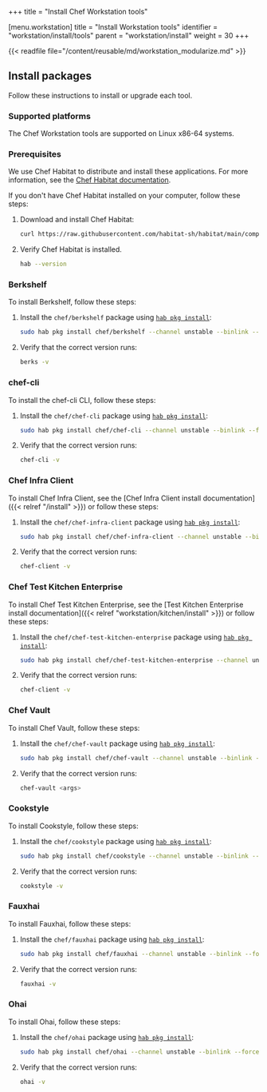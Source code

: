 +++
title = "Install Chef Workstation tools"


[menu.workstation]
title = "Install Workstation tools"
identifier = "workstation/install/tools"
parent = "workstation/install"
weight = 30
+++

{{< readfile file="/content/reusable/md/workstation_modularize.md" >}}

## Install packages

Follow these instructions to install or upgrade each tool.

### Supported platforms

The Chef Workstation tools are supported on Linux x86-64 systems.

### Prerequisites

We use Chef Habitat to distribute and install these applications.
For more information, see the [Chef Habitat documentation](https://docs.chef.io/habitat/).

If you don't have Chef Habitat installed on your computer, follow these steps:

1. Download and install Chef Habitat:

    ```sh
    curl https://raw.githubusercontent.com/habitat-sh/habitat/main/components/hab/install.sh | sudo bash -s -- -c stable
    ```

1. Verify Chef Habitat is installed.

    ```sh
    hab --version
    ```

### Berkshelf

To install Berkshelf, follow these steps:

1. Install the `chef/berkshelf` package using [`hab pkg install`](https://docs.chef.io/habitat/habitat_cli/#hab-pkg-install):

    ```sh
    sudo hab pkg install chef/berkshelf --channel unstable --binlink --force
    ```

1. Verify that the correct version runs:

    ```sh
    berks -v
    ```

### chef-cli

To install the chef-cli CLI, follow these steps:

1. Install the `chef/chef-cli` package using [`hab pkg install`](https://docs.chef.io/habitat/habitat_cli/#hab-pkg-install):

    ```sh
    sudo hab pkg install chef/chef-cli --channel unstable --binlink --force
    ```

1. Verify that the correct version runs:

    ```sh
    chef-cli -v
    ```

### Chef Infra Client

To install Chef Infra Client, see the [Chef Infra Client install documentation]({{< relref "/install" >}}) or follow these steps:

1. Install the `chef/chef-infra-client` package using [`hab pkg install`](https://docs.chef.io/habitat/habitat_cli/#hab-pkg-install):

    ```sh
    sudo hab pkg install chef/chef-infra-client --channel unstable --binlink --force
    ```

1. Verify that the correct version runs:

    ```sh
    chef-client -v
    ```

### Chef Test Kitchen Enterprise

To install Chef Test Kitchen Enterprise, see the [Test Kitchen Enterprise install documentation]({{< relref "workstation/kitchen/install" >}}) or follow these steps:

1. Install the `chef/chef-test-kitchen-enterprise` package using [`hab pkg install`](https://docs.chef.io/habitat/habitat_cli/#hab-pkg-install):

    ```sh
    sudo hab pkg install chef/chef-test-kitchen-enterprise --channel unstable --binlink --force
    ```

1. Verify that the correct version runs:

    ```sh
    chef-client -v
    ```

### Chef Vault

To install Chef Vault, follow these steps:

1. Install the `chef/chef-vault` package using [`hab pkg install`](https://docs.chef.io/habitat/habitat_cli/#hab-pkg-install):

    ```sh
    sudo hab pkg install chef/chef-vault --channel unstable --binlink --force
    ```

1. Verify that the correct version runs:

    ```sh
    chef-vault <args>
    ```

### Cookstyle

To install Cookstyle, follow these steps:

1. Install the `chef/cookstyle` package using [`hab pkg install`](https://docs.chef.io/habitat/habitat_cli/#hab-pkg-install):

    ```sh
    sudo hab pkg install chef/cookstyle --channel unstable --binlink --force
    ```

1. Verify that the correct version runs:

    ```sh
    cookstyle -v
    ```

### Fauxhai

To install Fauxhai, follow these steps:

1. Install the `chef/fauxhai` package using [`hab pkg install`](https://docs.chef.io/habitat/habitat_cli/#hab-pkg-install):

    ```sh
    sudo hab pkg install chef/fauxhai --channel unstable --binlink --force
    ```

1. Verify that the correct version runs:

    ```sh
    fauxhai -v
    ```

### Ohai

To install Ohai, follow these steps:

1. Install the `chef/ohai` package using [`hab pkg install`](https://docs.chef.io/habitat/habitat_cli/#hab-pkg-install):

    ```sh
    sudo hab pkg install chef/ohai --channel unstable --binlink --force
    ```

1. Verify that the correct version runs:

    ```sh
    ohai -v
    ```
